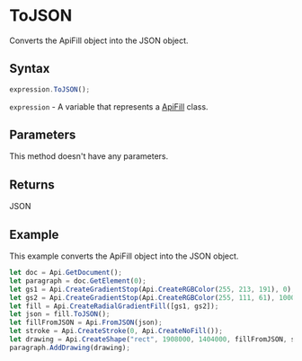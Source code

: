 # ToJSON

Converts the ApiFill object into the JSON object.

## Syntax

```javascript
expression.ToJSON();
```

`expression` - A variable that represents a [ApiFill](../ApiFill.md) class.

## Parameters

This method doesn't have any parameters.

## Returns

JSON

## Example

This example converts the ApiFill object into the JSON object.

```javascript
let doc = Api.GetDocument();
let paragraph = doc.GetElement(0);
let gs1 = Api.CreateGradientStop(Api.CreateRGBColor(255, 213, 191), 0);
let gs2 = Api.CreateGradientStop(Api.CreateRGBColor(255, 111, 61), 100000);
let fill = Api.CreateRadialGradientFill([gs1, gs2]);
let json = fill.ToJSON();
let fillFromJSON = Api.FromJSON(json);
let stroke = Api.CreateStroke(0, Api.CreateNoFill());
let drawing = Api.CreateShape("rect", 1908000, 1404000, fillFromJSON, stroke);
paragraph.AddDrawing(drawing);
```
